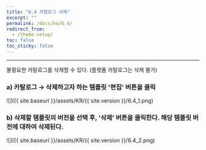 ```yaml
---
title: "6.4 카탈로그 삭제"
excerpt: ""
permalink: /docs/ko/6.4/
redirect_from:
  - /theme-setup/
toc: false
toc_sticky: false
---
```


---
불필요한 카탈로그를 삭제할 수 있다. \(플랫폼 카탈로그는 삭제 불가\)

### a\) 카탈로그 → 삭제하고자 하는 템플릿 '편집' 버튼을 클릭
![]({{ site.baseurl }}/assets/KR/{{ site.version }}/6.4_1.png)

### b\) 삭제할 템플릿의 버전을 선택 후, '삭제' 버튼을 클릭한다. 해당 템플릿 버전에 대하여 삭제된다.
![]({{ site.baseurl }}/assets/KR/{{ site.version }}/6.4_2.png)
